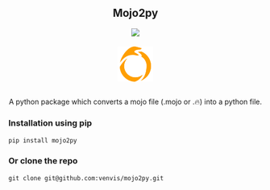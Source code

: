   <div class="examples" id="examples" display="flex"  align="center">
<h2 align="center"> Mojo2py</h2>
    <img src="https://img.shields.io/badge/Mojo2py-v1.0-orange"></img>
  </div>
<br>
  <div class="examples" id="examples" display="flex"  align="center">
<img align="center" src="mojo2py.png" height="70" width="70"></img>

  </div>
<br>
  <div class="examples" id="examples" display="flex"  align="center">
<p>A python package which converts a mojo file (.mojo or .🔥) into a python file.</p>
  </div>

### Installation  using pip
```shell
pip install mojo2py
```
### Or clone the repo
```shell
git clone git@github.com:venvis/mojo2py.git
```
